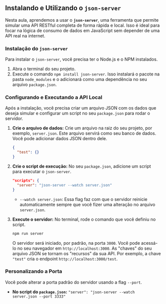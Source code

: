 ## Instalando e Utilizando o `json-server`

Nesta aula, aprendemos a usar o **`json-server`**, uma ferramenta que permite simular uma API RESTful completa de forma rápida e local. Isso é ideal para focar na lógica de consumo de dados em JavaScript sem depender de uma API real na internet.

### Instalação do `json-server`

Para instalar o `json-server`, você precisa ter o Node.js e o NPM instalados.

1.  Abra o terminal do seu projeto.
2.  Execute o comando `npm install json-server`. Isso instalará o pacote na pasta `node_modules` e o adicionará como uma dependência no seu arquivo `package.json`.

### Configurando e Executando a API Local

Após a instalação, você precisa criar um arquivo JSON com os dados que deseja simular e configurar um script no seu `package.json` para rodar o servidor.

1.  **Crie o arquivo de dados:** Crie um arquivo na raiz do seu projeto, por exemplo, `server.json`. Este arquivo servirá como seu banco de dados. Você pode adicionar dados JSON dentro dele.

    ```json
    {
      "test": {}
    }
    ```

2.  **Crie o script de execução:** No seu `package.json`, adicione um script para executar o `json-server`.

    ```json
    "scripts": {
      "server": "json-server --watch server.json"
    }
    ```

      * `--watch server.json`: Essa flag faz com que o servidor reinicie automaticamente sempre que você fizer uma alteração no arquivo `server.json`.

3.  **Execute o servidor:** No terminal, rode o comando que você definiu no script.

    ```bash
    npm run server
    ```

    O servidor será iniciado, por padrão, na porta `3000`. Você pode acessá-lo no seu navegador em `http://localhost:3000`. As "chaves" do seu arquivo JSON se tornam os "recursos" da sua API. Por exemplo, a chave `"test"` cria o endpoint `http://localhost:3000/test`.

### Personalizando a Porta

Você pode alterar a porta padrão do servidor usando a flag `--port`.

  * **No script do `package.json`:**
    `"server": "json-server --watch server.json --port 3333"`
